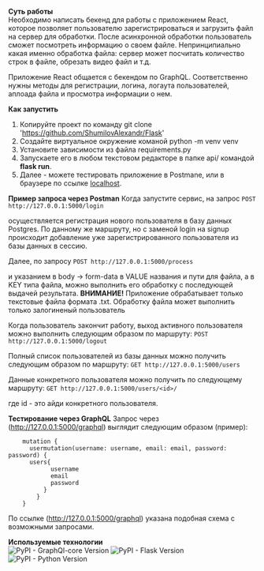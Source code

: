 **Суть работы**<br>
Необходимо написать бекенд для работы с приложением React, которое позволяет  пользователю зарегистрироваться и загрузить файл на сервер для обработки. После асинхронной обработки пользователь сможет посмотреть информацию о своем файле. Непринципиально какая именно обработка файла: сервер может посчитать количество строк в файле, обрезать видео файл и т.д.

Приложение React общается с бекендом по GraphQL. Соответственно нужны методы для регистрации, логина, логаута пользователей, аплоада файла и просмотра информации о нем. 

**Как запустить**
1. Копируйте проект по команду git clone 'https://github.com/ShumilovAlexandr/Flask'
2. Создайте виртуальное окружение команой python -m venv venv
3. Установите зависимости из файла requirements.py
4. Запускаете его в любом текстовом редакторе в папке api/ командой ****flask run****.
5. Далее - можете тестировать приложение в Postmane, или в браузере по ссылке [localhost](http://127.0.0.1:5000/graphql).

**Пример запроса через Postman**
Когда запустите сервис, на запрос 
```POST http://127.0.0.1:5000/login```

осуществляется регистрация нового пользователя в базу данных Postgres.
По данному же маршруту, но с заменой login на signup происходит добавление уже зарегистрированного пользователя из базы данных в сессию.

Далее, по запросу
```POST http://127.0.0.1:5000/process```

и указанием в body -> form-data в VALUE названия и пути для файла, а в KEY типа файла, можно выполнить его обработку с последующей выдачей результата. **ВНИМАНИЕ!** Приложение обрабатывает только текстовые файла формата .txt. Обработку файла может выполнить только залогиненый пользователь

Когда пользователь закончит работу, выход активного пользователя можно выполнить следующим образом по маршруту: 
```POST http://127.0.0.1:5000/logout```

Полный список пользователей из базы данных можно получить следующим образом по маршруту: 
```GET http://127.0.0.1:5000/users```

Данные конкретного пользователя можно получить по следующему маршруту:
```GET http://127.0.0.1:5000/users/<id>/```
   
где id - это айди конкретного пользователя.

**Тестирование через GraphQL**
Запрос через (http://127.0.0.1:5000/graphql) выглядит следующим образом (пример):
```
    mutation {
      usermutation(username: username, email: email, password: password) {
      users{
            username
            email
            password
          }
        }
    }
```
По ссылке (http://127.0.0.1:5000/graphql) указана подобная схема с возможными запросами.

**Используемые технологии** <br>
![PyPI - GraphQl-core Version](https://img.shields.io/badge/GraphQl-3.2.3-green)
![PyPI - Flask Version](https://img.shields.io/badge/Flask-2.2.2-blue)
![PyPI - Python Version](https://img.shields.io/badge/Python-3.10.8-blue)
